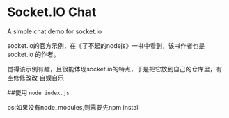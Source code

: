 # Socket.IO Chat

A simple chat demo for socket.io

socket.io的官方示例，在《了不起的nodejs》一书中看到，该书作者也是socket.io 的作者。

觉得该示例有趣，且很能体现socket.io的特点，于是把它放到自己的仓库里，有空修修改改 自娱自乐

##使用
`node index.js`
 
ps:如果没有node_modules,则需要先npm install 
